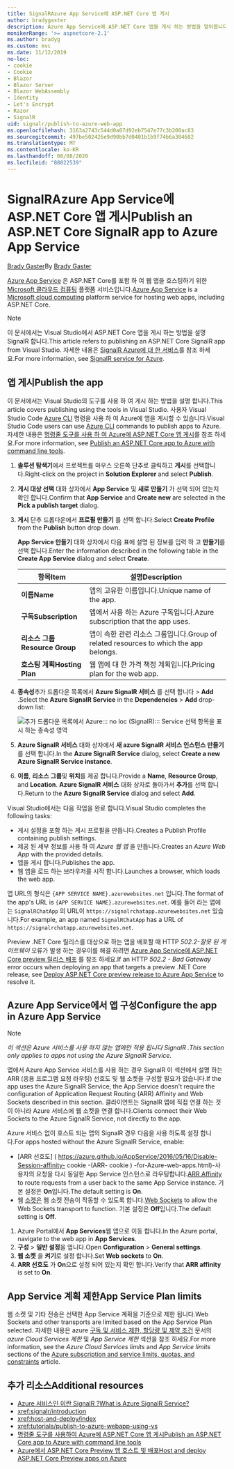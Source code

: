 ```yaml
---
title: SignalRAzure App Service에 ASP.NET Core 앱 게시
author: bradygaster
description: Azure App Service에 ASP.NET Core 앱을 게시 하는 방법을 알아봅니다 SignalR .
monikerRange: '>= aspnetcore-2.1'
ms.author: bradyg
ms.custom: mvc
ms.date: 11/12/2019
no-loc:
- cookie
- Cookie
- Blazor
- Blazor Server
- Blazor WebAssembly
- Identity
- Let's Encrypt
- Razor
- SignalR
uid: signalr/publish-to-azure-web-app
ms.openlocfilehash: 3163a2743c544d0a07d92eb7547e77c3b200ac83
ms.sourcegitcommit: 497be502426e9d90bb7d0401b1b9f74b6a384682
ms.translationtype: MT
ms.contentlocale: ko-KR
ms.lasthandoff: 08/08/2020
ms.locfileid: "88022539"
---
```

# <a name="publish-an-aspnet-core-no-locsignalr-app-to-azure-app-service"></a><span data-ttu-id="7e261-103">SignalRAzure App Service에 ASP.NET Core 앱 게시</span><span class="sxs-lookup"><span data-stu-id="7e261-103">Publish an ASP.NET Core SignalR app to Azure App Service</span></span>

<span data-ttu-id="7e261-104">[Brady Gaster](https://twitter.com/bradygaster)</span><span class="sxs-lookup"><span data-stu-id="7e261-104">By [Brady Gaster](https://twitter.com/bradygaster)</span></span>

<span data-ttu-id="7e261-105">[Azure App Service](/azure/app-service/app-service-web-overview) 은 ASP.NET Core를 포함 하 여 웹 앱을 호스팅하기 위한 [Microsoft 클라우드 컴퓨팅](https://azure.microsoft.com/) 플랫폼 서비스입니다.</span><span class="sxs-lookup"><span data-stu-id="7e261-105">[Azure App Service](/azure/app-service/app-service-web-overview) is a [Microsoft cloud computing](https://azure.microsoft.com/) platform service for hosting web apps, including ASP.NET Core.</span></span>

> [!NOTE]
> <span data-ttu-id="7e261-106">이 문서에서는 Visual Studio에서 ASP.NET Core 앱을 게시 하는 방법을 설명 SignalR 합니다.</span><span class="sxs-lookup"><span data-stu-id="7e261-106">This article refers to publishing an ASP.NET Core SignalR app from Visual Studio.</span></span> <span data-ttu-id="7e261-107">자세한 내용은 [ SignalR Azure에 대 한 서비스](https://azure.microsoft.com/services/signalr-service)를 참조 하세요.</span><span class="sxs-lookup"><span data-stu-id="7e261-107">For more information, see [SignalR service for Azure](https://azure.microsoft.com/services/signalr-service).</span></span>

## <a name="publish-the-app"></a><span data-ttu-id="7e261-108">앱 게시</span><span class="sxs-lookup"><span data-stu-id="7e261-108">Publish the app</span></span>

<span data-ttu-id="7e261-109">이 문서에서는 Visual Studio의 도구를 사용 하 여 게시 하는 방법을 설명 합니다.</span><span class="sxs-lookup"><span data-stu-id="7e261-109">This article covers publishing using the tools in Visual Studio.</span></span> <span data-ttu-id="7e261-110">사용자 Visual Studio Code [Azure CLI](/cli/azure) 명령을 사용 하 여 Azure에 앱을 게시할 수 있습니다.</span><span class="sxs-lookup"><span data-stu-id="7e261-110">Visual Studio Code users can use [Azure CLI](/cli/azure) commands to publish apps to Azure.</span></span> <span data-ttu-id="7e261-111">자세한 내용은 [명령줄 도구를 사용 하 여 Azure에 ASP.NET Core 앱 게시](/azure/app-service/app-service-web-get-started-dotnet)를 참조 하세요.</span><span class="sxs-lookup"><span data-stu-id="7e261-111">For more information, see [Publish an ASP.NET Core app to Azure with command line tools](/azure/app-service/app-service-web-get-started-dotnet).</span></span>

1. <span data-ttu-id="7e261-112">**솔루션 탐색기**에서 프로젝트를 마우스 오른쪽 단추로 클릭하고 **게시**를 선택합니다.</span><span class="sxs-lookup"><span data-stu-id="7e261-112">Right-click on the project in **Solution Explorer** and select **Publish**.</span></span>

1. <span data-ttu-id="7e261-113">**게시 대상 선택** 대화 상자에서 **App Service** 및 **새로 만들기** 가 선택 되어 있는지 확인 합니다.</span><span class="sxs-lookup"><span data-stu-id="7e261-113">Confirm that **App Service** and **Create new** are selected in the **Pick a publish target** dialog.</span></span>

1. <span data-ttu-id="7e261-114">**게시** 단추 드롭다운에서 **프로필 만들기** 를 선택 합니다.</span><span class="sxs-lookup"><span data-stu-id="7e261-114">Select **Create Profile** from the **Publish** button drop down.</span></span>

   <span data-ttu-id="7e261-115">**App Service 만들기** 대화 상자에서 다음 표에 설명 된 정보를 입력 하 고 **만들기**를 선택 합니다.</span><span class="sxs-lookup"><span data-stu-id="7e261-115">Enter the information described in the following table in the **Create App Service** dialog and select **Create**.</span></span>

   | <span data-ttu-id="7e261-116">항목</span><span class="sxs-lookup"><span data-stu-id="7e261-116">Item</span></span>               | <span data-ttu-id="7e261-117">설명</span><span class="sxs-lookup"><span data-stu-id="7e261-117">Description</span></span> |
   | ------------------ | ----------- |
   | <span data-ttu-id="7e261-118">**이름**</span><span class="sxs-lookup"><span data-stu-id="7e261-118">**Name**</span></span>           | <span data-ttu-id="7e261-119">앱의 고유한 이름입니다.</span><span class="sxs-lookup"><span data-stu-id="7e261-119">Unique name of the app.</span></span> |
   | <span data-ttu-id="7e261-120">**구독**</span><span class="sxs-lookup"><span data-stu-id="7e261-120">**Subscription**</span></span>   | <span data-ttu-id="7e261-121">앱에서 사용 하는 Azure 구독입니다.</span><span class="sxs-lookup"><span data-stu-id="7e261-121">Azure subscription that the app uses.</span></span> |
   | <span data-ttu-id="7e261-122">**리소스 그룹**</span><span class="sxs-lookup"><span data-stu-id="7e261-122">**Resource Group**</span></span> | <span data-ttu-id="7e261-123">앱이 속한 관련 리소스 그룹입니다.</span><span class="sxs-lookup"><span data-stu-id="7e261-123">Group of related resources to which the app belongs.</span></span> |
   | <span data-ttu-id="7e261-124">**호스팅 계획**</span><span class="sxs-lookup"><span data-stu-id="7e261-124">**Hosting Plan**</span></span>   | <span data-ttu-id="7e261-125">웹 앱에 대 한 가격 책정 계획입니다.</span><span class="sxs-lookup"><span data-stu-id="7e261-125">Pricing plan for the web app.</span></span> |

1. <span data-ttu-id="7e261-126">**종속성**추가 드롭다운 목록에서 **Azure SignalR 서비스** 를 선택 합니다  >  **Add** .</span><span class="sxs-lookup"><span data-stu-id="7e261-126">Select the **Azure SignalR Service** in the **Dependencies** > **Add** drop-down list:</span></span>

   ![추가 드롭다운 목록에서 Azure::: no loc (SignalR)::: Service 선택 항목을 표시 하는 종속성 영역](publish-to-azure-web-app/_static/signalr-service-dependency.png)

1. <span data-ttu-id="7e261-128">**Azure SignalR 서비스** 대화 상자에서 **새 azure SignalR 서비스 인스턴스 만들기**를 선택 합니다.</span><span class="sxs-lookup"><span data-stu-id="7e261-128">In the **Azure SignalR Service** dialog, select **Create a new Azure SignalR Service instance**.</span></span>

1. <span data-ttu-id="7e261-129">**이름**, **리소스 그룹**및 **위치**를 제공 합니다.</span><span class="sxs-lookup"><span data-stu-id="7e261-129">Provide a **Name**, **Resource Group**, and **Location**.</span></span> <span data-ttu-id="7e261-130">**Azure SignalR 서비스** 대화 상자로 돌아가서 **추가**를 선택 합니다.</span><span class="sxs-lookup"><span data-stu-id="7e261-130">Return to the **Azure SignalR Service** dialog and select **Add**.</span></span>

<span data-ttu-id="7e261-131">Visual Studio에서는 다음 작업을 완료 합니다.</span><span class="sxs-lookup"><span data-stu-id="7e261-131">Visual Studio completes the following tasks:</span></span>

* <span data-ttu-id="7e261-132">게시 설정을 포함 하는 게시 프로필을 만듭니다.</span><span class="sxs-lookup"><span data-stu-id="7e261-132">Creates a Publish Profile containing publish settings.</span></span>
* <span data-ttu-id="7e261-133">제공 된 세부 정보를 사용 하 여 *Azure 웹 앱* 을 만듭니다.</span><span class="sxs-lookup"><span data-stu-id="7e261-133">Creates an *Azure Web App* with the provided details.</span></span>
* <span data-ttu-id="7e261-134">앱을 게시 합니다.</span><span class="sxs-lookup"><span data-stu-id="7e261-134">Publishes the app.</span></span>
* <span data-ttu-id="7e261-135">웹 앱을 로드 하는 브라우저를 시작 합니다.</span><span class="sxs-lookup"><span data-stu-id="7e261-135">Launches a browser, which loads the web app.</span></span>

<span data-ttu-id="7e261-136">앱 URL의 형식은 `{APP SERVICE NAME}.azurewebsites.net` 입니다.</span><span class="sxs-lookup"><span data-stu-id="7e261-136">The format of the app's URL is `{APP SERVICE NAME}.azurewebsites.net`.</span></span> <span data-ttu-id="7e261-137">예를 들어 라는 앱에는 `SignalRChatApp` 의 URL이 `https://signalrchatapp.azurewebsites.net` 있습니다.</span><span class="sxs-lookup"><span data-stu-id="7e261-137">For example, an app named `SignalRChatApp` has a URL of `https://signalrchatapp.azurewebsites.net`.</span></span>

<span data-ttu-id="7e261-138">Preview .NET Core 릴리스를 대상으로 하는 앱을 배포할 때 HTTP *502.2-잘못 된 게이트웨이* 오류가 발생 하는 경우이를 해결 하려면 [Azure App Service에 ASP.NET Core preview 릴리스 배포](xref:host-and-deploy/azure-apps/index#deploy-aspnet-core-preview-release-to-azure-app-service) 를 참조 하세요.</span><span class="sxs-lookup"><span data-stu-id="7e261-138">If an HTTP *502.2 - Bad Gateway* error occurs when deploying an app that targets a preview .NET Core release, see [Deploy ASP.NET Core preview release to Azure App Service](xref:host-and-deploy/azure-apps/index#deploy-aspnet-core-preview-release-to-azure-app-service) to resolve it.</span></span>

## <a name="configure-the-app-in-azure-app-service"></a><span data-ttu-id="7e261-139">Azure App Service에서 앱 구성</span><span class="sxs-lookup"><span data-stu-id="7e261-139">Configure the app in Azure App Service</span></span>

> [!NOTE]
> <span data-ttu-id="7e261-140">*이 섹션은 Azure 서비스를 사용 하지 않는 앱에만 적용 됩니다 SignalR .*</span><span class="sxs-lookup"><span data-stu-id="7e261-140">*This section only applies to apps not using the Azure SignalR Service.*</span></span>
>
> <span data-ttu-id="7e261-141">앱에서 Azure App Service 서비스를 사용 하는 경우 SignalR 이 섹션에서 설명 하는 ARR (응용 프로그램 요청 라우팅) 선호도 및 웹 소켓을 구성할 필요가 없습니다.</span><span class="sxs-lookup"><span data-stu-id="7e261-141">If the app uses the Azure SignalR Service, the App Service doesn't require the configuration of Application Request Routing (ARR) Affinity and Web Sockets described in this section.</span></span> <span data-ttu-id="7e261-142">클라이언트는 SignalR 앱에 직접 연결 하는 것이 아니라 Azure 서비스에 웹 소켓을 연결 합니다.</span><span class="sxs-lookup"><span data-stu-id="7e261-142">Clients connect their Web Sockets to the Azure SignalR Service, not directly to the app.</span></span>

<span data-ttu-id="7e261-143">Azure 서비스 없이 호스트 되는 앱의 SignalR 경우 다음을 사용 하도록 설정 합니다.</span><span class="sxs-lookup"><span data-stu-id="7e261-143">For apps hosted without the Azure SignalR Service, enable:</span></span>

* <span data-ttu-id="7e261-144">[ARR 선호도] ( https://azure.github.io/AppService/2016/05/16/Disable-Session-affinity- cookie -(ARR- cookie ) -for-Azure-web-apps.html)-사용자의 요청을 다시 동일한 App Service 인스턴스로 라우팅합니다.</span><span class="sxs-lookup"><span data-stu-id="7e261-144">[ARR Affinity](https://azure.github.io/AppService/2016/05/16/Disable-Session-affinity-cookie-(ARR-cookie)-for-Azure-web-apps.html) to route requests from a user back to the same App Service instance.</span></span> <span data-ttu-id="7e261-145">기본 설정은 **On**입니다.</span><span class="sxs-lookup"><span data-stu-id="7e261-145">The default setting is **On**.</span></span>
* <span data-ttu-id="7e261-146">웹 [소켓은](xref:fundamentals/websockets) 웹 소켓 전송이 작동할 수 있도록 합니다.</span><span class="sxs-lookup"><span data-stu-id="7e261-146">[Web Sockets](xref:fundamentals/websockets) to allow the Web Sockets transport to function.</span></span> <span data-ttu-id="7e261-147">기본 설정은 **Off**입니다.</span><span class="sxs-lookup"><span data-stu-id="7e261-147">The default setting is **Off**.</span></span>

1. <span data-ttu-id="7e261-148">Azure Portal에서 **App Services**웹 앱으로 이동 합니다.</span><span class="sxs-lookup"><span data-stu-id="7e261-148">In the Azure portal, navigate to the web app in **App Services**.</span></span>
1. <span data-ttu-id="7e261-149">**구성**  >  **일반 설정**을 엽니다.</span><span class="sxs-lookup"><span data-stu-id="7e261-149">Open **Configuration** > **General settings**.</span></span>
1. <span data-ttu-id="7e261-150">**웹 소켓** 을 **켜기**로 설정 합니다.</span><span class="sxs-lookup"><span data-stu-id="7e261-150">Set **Web sockets** to **On**.</span></span>
1. <span data-ttu-id="7e261-151">**ARR 선호도** 가 **On**으로 설정 되어 있는지 확인 합니다.</span><span class="sxs-lookup"><span data-stu-id="7e261-151">Verify that **ARR affinity** is set to **On**.</span></span>

## <a name="app-service-plan-limits"></a><span data-ttu-id="7e261-152">App Service 계획 제한</span><span class="sxs-lookup"><span data-stu-id="7e261-152">App Service Plan limits</span></span>

<span data-ttu-id="7e261-153">웹 소켓 및 기타 전송은 선택한 App Service 계획을 기준으로 제한 됩니다.</span><span class="sxs-lookup"><span data-stu-id="7e261-153">Web Sockets and other transports are limited based on the App Service Plan selected.</span></span> <span data-ttu-id="7e261-154">자세한 내용은 azure [구독 및 서비스 제한, 할당량 및 제약 조건](/azure/azure-subscription-service-limits#app-service-limits) 문서의 *azure Cloud Services 제한* 및 *App Service 제한* 섹션을 참조 하세요.</span><span class="sxs-lookup"><span data-stu-id="7e261-154">For more information, see the *Azure Cloud Services limits* and *App Service limits* sections of the [Azure subscription and service limits, quotas, and constraints](/azure/azure-subscription-service-limits#app-service-limits) article.</span></span>

## <a name="additional-resources"></a><span data-ttu-id="7e261-155">추가 리소스</span><span class="sxs-lookup"><span data-stu-id="7e261-155">Additional resources</span></span>

* [<span data-ttu-id="7e261-156">Azure 서비스인 이란 SignalR ?</span><span class="sxs-lookup"><span data-stu-id="7e261-156">What is Azure SignalR Service?</span></span>](/azure/azure-signalr/signalr-overview)
* <xref:signalr/introduction>
* <xref:host-and-deploy/index>
* <xref:tutorials/publish-to-azure-webapp-using-vs>
* [<span data-ttu-id="7e261-157">명령줄 도구를 사용하여 Azure에 ASP.NET Core 앱 게시</span><span class="sxs-lookup"><span data-stu-id="7e261-157">Publish an ASP.NET Core app to Azure with command line tools</span></span>](/azure/app-service/app-service-web-get-started-dotnet)
* [<span data-ttu-id="7e261-158">Azure에서 ASP.NET Core Preview 앱 호스트 및 배포</span><span class="sxs-lookup"><span data-stu-id="7e261-158">Host and deploy ASP.NET Core Preview apps on Azure</span></span>](xref:host-and-deploy/azure-apps/index#deploy-aspnet-core-preview-release-to-azure-app-service)
